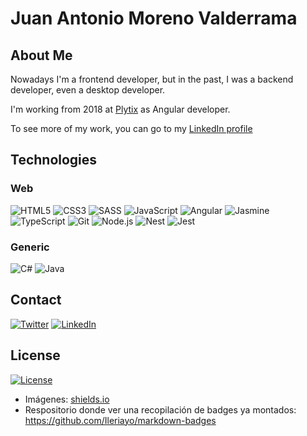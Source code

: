 # Juan Antonio Moreno Valderrama

## About Me

Nowadays I'm a frontend developer, but in the past, I was a backend developer, even a desktop developer.

I'm working from 2018 at [Plytix](https://www.plytix.com) as Angular developer.

To see more of my work, you can go to my [LinkedIn profile](http://linkedin.com/in/juan-antonio-moreno-valderrama)

## Technologies

### Web

![HTML5](https://img.shields.io/badge/-HTML5-E34F26?style=plastic&logo=html5&logoColor=white)
![CSS3](https://img.shields.io/badge/-CSS3-1572B6?style=plastic&logo=css3&logoColor=white)
![SASS](https://img.shields.io/badge/-SASS-CC6699?style=plastic&logo=sass&logoColor=white)
![JavaScript](https://img.shields.io/badge/-JavaScript-F7DF1E?style=plastic&logo=JavaScript&logoColor=black)
![Angular](https://img.shields.io/badge/-Angular-DD0031?style=plastic&logo=angular)
![Jasmine](https://img.shields.io/badge/-Jasmine-8A4182?style=plastic&logo=jasmine)
![TypeScript](https://img.shields.io/badge/-TypeScript-3178C6?style=plastic&logo=TypeScript&logoColor=white)
![Git](https://img.shields.io/badge/-Git-F05032?style=plastic&logo=git&logoColor=white)
![Node.js](https://img.shields.io/badge/-Node.js-339933?style=plastic&logo=node.js&logoColor=white)
![Nest](https://img.shields.io/badge/nestjs%20-%23E0234E?&style=plastic&logo=nestjs&logoColor=white)
![Jest](https://img.shields.io/badge/nestjs%20-%23E0234E?&style=plastic&logo=jest&logoColor=white)

### Generic

![C#](https://img.shields.io/badge/c%23%20-%23239120?&style=plastic&logo=c-sharp&logoColor=white)
![Java](https://img.shields.io/badge/java-%23ED8B00?&style=plastic&logo=java&logoColor=white)

## Contact

<a href="https://twitter.com/jmorenovade"><img src="https://img.shields.io/twitter/follow/jmorenovalde?label=Twitter&style=social" alt="Twitter"></a>
<a href="https://www.linkedin.com/in/juan-antonio-moreno-valderrama/"><img src="https://img.shields.io/badge/LinkedIn--_.svg?style=social&logo=linkedin" alt="LinkedIn"></a>

## License

[![License](http://img.shields.io/:license-mit-blue.svg?style=flat-square)](http://badges.mit-license.org)

- Imágenes: [shields.io](https://shields.io/)
- Respositorio donde ver una recopilación de badges ya montados: https://github.com/Ileriayo/markdown-badges
